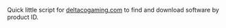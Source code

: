 Quick little script for [deltacogaming.com](https://www.deltacogaming.com/support) to find and download software by product ID.
